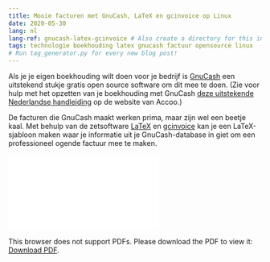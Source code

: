```yaml
---
title: Mooie facturen met GnuCash, LaTeX en gcinvoice op Linux
date: 2020-05-30
lang: nl
lang-ref: gnucash-latex-gcinvoice # Also create a directory for this in _data/comments. Throws error otherwise. Add empty file there to propagate on Github as well, then remove again.
tags: technologie boekhouding latex gnucash factuur opensource linux
# Run tag_generator.py for every new blog post!
---
```


Als je je eigen boekhouding wilt doen voor je bedrijf is [GnuCash](https://www.gnucash.org/) een uitstekend stukje gratis open source software om dit mee te doen. (Zie voor hulp met het opzetten van je boekhouding met GnuCash [deze uitstekende Nederlandse handleiding](http://www.accoo.nl/handleiding-gnucash/) op de website van Accoo.)

De facturen die GnuCash maakt werken prima, maar zijn wel een beetje kaal. Met behulp van de zetsoftware [LaTeX](https://nl.wikipedia.org/wiki/LaTeX) en [gcinvoice](https://bitbucket.org/smoerz/gcinvoice) kan je een LaTeX-sjabloon maken waar je informatie uit je GnuCash-database in giet om een professioneel ogende factuur mee te maken. 

<object data="http://yoursite.com/the.pdf" type="application/pdf" class="fr-ns w-50-ns br3 ma1 ba b--light-gray">
    <embed src="/images/blog/2020/factuur_blogpost.pdf">
        <p>This browser does not support PDFs. Please download the PDF to view it: <a href="/images/blog/2020/factuur_blogpost.pdf">Download PDF</a>.</p>
    </embed>
</object>

